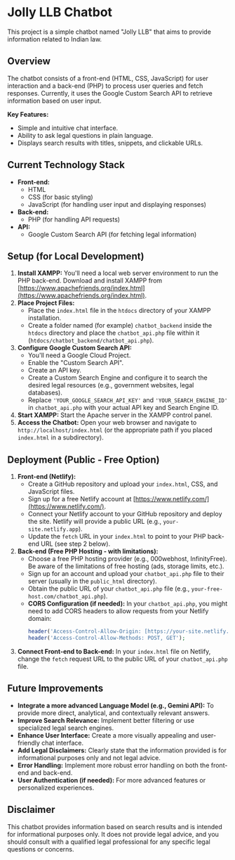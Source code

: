 # Jolly LLB Chatbot

This project is a simple chatbot named "Jolly LLB" that aims to provide information related to Indian law.

## Overview

The chatbot consists of a front-end (HTML, CSS, JavaScript) for user interaction and a back-end (PHP) to process user queries and fetch responses. Currently, it uses the Google Custom Search API to retrieve information based on user input.

**Key Features:**

* Simple and intuitive chat interface.
* Ability to ask legal questions in plain language.
* Displays search results with titles, snippets, and clickable URLs.

## Current Technology Stack

* **Front-end:**
    * HTML
    * CSS (for basic styling)
    * JavaScript (for handling user input and displaying responses)
* **Back-end:**
    * PHP (for handling API requests)
* **API:**
    * Google Custom Search API (for fetching legal information)

## Setup (for Local Development)

1.  **Install XAMPP:** You'll need a local web server environment to run the PHP back-end. Download and install XAMPP from [https://www.apachefriends.org/index.html](https://www.apachefriends.org/index.html).
2.  **Place Project Files:**
    * Place the `index.html` file in the `htdocs` directory of your XAMPP installation.
    * Create a folder named (for example) `chatbot_backend` inside the `htdocs` directory and place the `chatbot_api.php` file within it (`htdocs/chatbot_backend/chatbot_api.php`).
3.  **Configure Google Custom Search API:**
    * You'll need a Google Cloud Project.
    * Enable the "Custom Search API".
    * Create an API key.
    * Create a Custom Search Engine and configure it to search the desired legal resources (e.g., government websites, legal databases).
    * Replace `'YOUR_GOOGLE_SEARCH_API_KEY'` and `'YOUR_SEARCH_ENGINE_ID'` in `chatbot_api.php` with your actual API key and Search Engine ID.
4.  **Start XAMPP:** Start the Apache server in the XAMPP control panel.
5.  **Access the Chatbot:** Open your web browser and navigate to `http://localhost/index.html` (or the appropriate path if you placed `index.html` in a subdirectory).

## Deployment (Public - Free Option)

1.  **Front-end (Netlify):**
    * Create a GitHub repository and upload your `index.html`, CSS, and JavaScript files.
    * Sign up for a free Netlify account at [https://www.netlify.com/](https://www.netlify.com/).
    * Connect your Netlify account to your GitHub repository and deploy the site. Netlify will provide a public URL (e.g., `your-site.netlify.app`).
    * Update the `fetch` URL in your `index.html` to point to your PHP back-end URL (see step 2 below).
2.  **Back-end (Free PHP Hosting - with limitations):**
    * Choose a free PHP hosting provider (e.g., 000webhost, InfinityFree). Be aware of the limitations of free hosting (ads, storage limits, etc.).
    * Sign up for an account and upload your `chatbot_api.php` file to their server (usually in the `public_html` directory).
    * Obtain the public URL of your `chatbot_api.php` file (e.g., `your-free-host.com/chatbot_api.php`).
    * **CORS Configuration (if needed):** In your `chatbot_api.php`, you might need to add CORS headers to allow requests from your Netlify domain:
        ```php
        header('Access-Control-Allow-Origin: [https://your-site.netlify.app](https://your-site.netlify.app)');
        header('Access-Control-Allow-Methods: POST, GET');
        ```
3.  **Connect Front-end to Back-end:** In your `index.html` file on Netlify, change the `fetch` request URL to the public URL of your `chatbot_api.php` file.

## Future Improvements

* **Integrate a more advanced Language Model (e.g., Gemini API):** To provide more direct, analytical, and contextually relevant answers.
* **Improve Search Relevance:** Implement better filtering or use specialized legal search engines.
* **Enhance User Interface:** Create a more visually appealing and user-friendly chat interface.
* **Add Legal Disclaimers:** Clearly state that the information provided is for informational purposes only and not legal advice.
* **Error Handling:** Implement more robust error handling on both the front-end and back-end.
* **User Authentication (if needed):** For more advanced features or personalized experiences.

## Disclaimer

This chatbot provides information based on search results and is intended for informational purposes only. It does not provide legal advice, and you should consult with a qualified legal professional for any specific legal questions or concerns.
